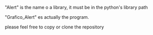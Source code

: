 "Alert" is the name o a library, it must be in the python's library path

"Grafico_Alert" es actually the program.

please feel free to copy or clone the repository
